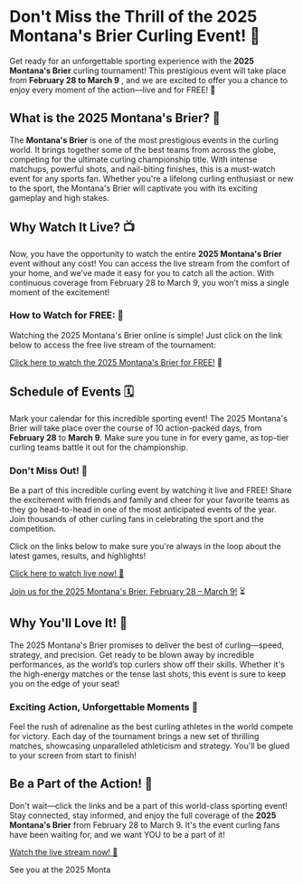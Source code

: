 # Don't Miss the Thrill of the 2025 Montana's Brier Curling Event! 🎉

Get ready for an unforgettable sporting experience with the **2025 Montana's Brier** curling tournament! This prestigious event will take place from **February 28 to March 9** , and we are excited to offer you a chance to enjoy every moment of the action—live and for FREE! 🎯

## What is the 2025 Montana's Brier? 🥌

The **Montana's Brier** is one of the most prestigious events in the curling world. It brings together some of the best teams from across the globe, competing for the ultimate curling championship title. With intense matchups, powerful shots, and nail-biting finishes, this is a must-watch event for any sports fan. Whether you're a lifelong curling enthusiast or new to the sport, the Montana's Brier will captivate you with its exciting gameplay and high stakes.

## Why Watch It Live? 📺

Now, you have the opportunity to watch the entire **2025 Montana's Brier** event without any cost! You can access the live stream from the comfort of your home, and we’ve made it easy for you to catch all the action. With continuous coverage from February 28 to March 9, you won’t miss a single moment of the excitement!

### How to Watch for FREE: 🌟

Watching the 2025 Montana's Brier online is simple! Just click on the link below to access the free live stream of the tournament:

[Click here to watch the 2025 Montana's Brier for FREE!](https://tinyurl.com/livestreamfreeo?st=2025montanasbrier&si=gh) 🎥

## Schedule of Events 🗓️

Mark your calendar for this incredible sporting event! The 2025 Montana's Brier will take place over the course of 10 action-packed days, from **February 28** to **March 9**. Make sure you tune in for every game, as top-tier curling teams battle it out for the championship.

### Don't Miss Out! 📣

Be a part of this incredible curling event by watching it live and FREE! Share the excitement with friends and family and cheer for your favorite teams as they go head-to-head in one of the most anticipated events of the year. Join thousands of other curling fans in celebrating the sport and the competition.

Click on the links below to make sure you're always in the loop about the latest games, results, and highlights!

[Click here to watch live now! 🏅](https://tinyurl.com/livestreamfreeo?st=2025montanasbrier&si=gh)

[Join us for the 2025 Montana's Brier, February 28 – March 9!](https://tinyurl.com/livestreamfreeo?st=2025montanasbrier&si=gh) ⏳

## Why You'll Love It! 💖

The 2025 Montana's Brier promises to deliver the best of curling—speed, strategy, and precision. Get ready to be blown away by incredible performances, as the world’s top curlers show off their skills. Whether it's the high-energy matches or the tense last shots, this event is sure to keep you on the edge of your seat!

### Exciting Action, Unforgettable Moments 🥇

Feel the rush of adrenaline as the best curling athletes in the world compete for victory. Each day of the tournament brings a new set of thrilling matches, showcasing unparalleled athleticism and strategy. You'll be glued to your screen from start to finish!

## Be a Part of the Action! 🎯

Don't wait—click the links and be a part of this world-class sporting event! Stay connected, stay informed, and enjoy the full coverage of the **2025 Montana's Brier** from February 28 to March 9. It's the event curling fans have been waiting for, and we want YOU to be a part of it!

[Watch the live stream now! 🥌](https://tinyurl.com/livestreamfreeo?st=2025montanasbrier&si=gh)

See you at the 2025 Monta
